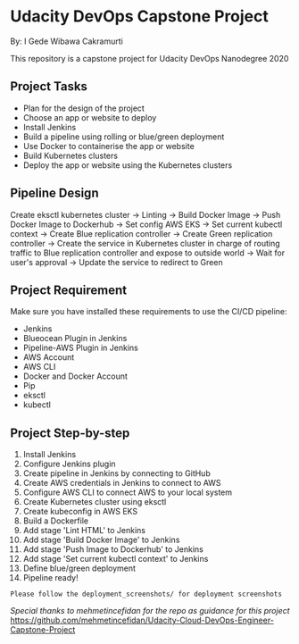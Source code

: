 # Udacity DevOps Capstone Project
By: I Gede Wibawa Cakramurti

This repository is a capstone project for Udacity DevOps Nanodegree 2020

## Project Tasks
- Plan for the design of the project
- Choose an app or website to deploy
- Install Jenkins
- Build a pipeline using rolling or blue/green deployment
- Use Docker to containerise the app or website
- Build Kubernetes clusters
- Deploy the app or website using the Kubernetes clusters

## Pipeline Design
Create eksctl kubernetes cluster -> Linting -> Build Docker Image -> Push Docker Image to Dockerhub -> Set config AWS EKS ->
Set current kubectl context -> Create Blue replication controller -> Create Green replication controller ->
Create the service in Kubernetes cluster in charge of routing traffic to Blue replication controller and expose to outside world ->
Wait for user's approval -> Update the service to redirect to Green

## Project Requirement
Make sure you have installed these requirements to use the CI/CD pipeline:
- Jenkins
- Blueocean Plugin in Jenkins
- Pipeline-AWS Plugin in Jenkins
- AWS Account
- AWS CLI
- Docker and Docker Account
- Pip
- eksctl
- kubectl

## Project Step-by-step
1. Install Jenkins
2. Configure Jenkins plugin
3. Create pipeline in Jenkins by connecting to GitHub
4. Create AWS credentials in Jenkins to connect to AWS
5. Configure AWS CLI to connect AWS to your local system
6. Create Kubernetes cluster using eksctl
7. Create kubeconfig in AWS EKS
8. Build a Dockerfile
9. Add stage 'Lint HTML' to Jenkins
10. Add stage 'Build Docker Image' to Jenkins
11. Add stage 'Push Image to Dockerhub' to Jenkins
12. Add stage 'Set current kubectl context' to Jenkins
13. Define blue/green deployment
14. Pipeline ready!

```
Please follow the deployment_screenshots/ for deployment screenshots
```

*Special thanks to mehmetincefidan for the repo as guidance for this project*
https://github.com/mehmetincefidan/Udacity-Cloud-DevOps-Engineer-Capstone-Project